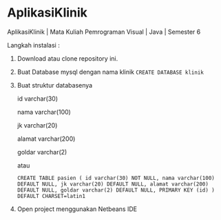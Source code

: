 # AplikasiKlinik
AplikasiKlinik | Mata Kuliah Pemrograman Visual | Java | Semester 6

Langkah instalasi : 
1. Download atau clone repository ini.
2. Buat Database mysql dengan nama klinik
   `CREATE DATABASE klinik`
3. Buat struktur databasenya
    
    id      varchar(30) 
    
    nama    varchar(100)
    
    jk      varchar(20) 
    
    alamat  varchar(200)
    
    goldar  varchar(2)  
    

   atau 

   `
   CREATE TABLE pasien (
    id varchar(30) NOT NULL,
    nama varchar(100) DEFAULT NULL,
    jk varchar(20) DEFAULT NULL,
    alamat varchar(200) DEFAULT NULL,
    goldar varchar(2) DEFAULT NULL,
    PRIMARY KEY (id)
   ) DEFAULT CHARSET=latin1
   `

4. Open project menggunakan Netbeans IDE
